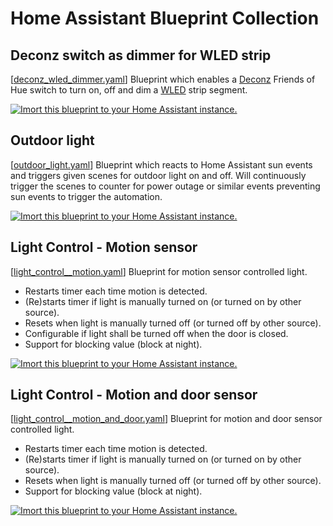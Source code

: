 # Home Assistant Blueprint Collection

## Deconz switch as dimmer for WLED strip
[[deconz_wled_dimmer.yaml](deconz_wled_dimmer.yaml)]
Blueprint which enables a [Deconz](https://www.home-assistant.io/integrations/deconz/) 
Friends of Hue switch to turn on, off and dim a [WLED](https://www.home-assistant.io/integrations/wled/) strip segment.

[![Imort this blueprint to your Home Assistant instance.](https://my.home-assistant.io/badges/blueprint_import.svg)](https://my.home-assistant.io/redirect/blueprint_import/?blueprint_url=https%3A%2F%2Fraw.githubusercontent.com%2Faalbretsen%2Fhomeassistant-blueprints%2Fmain%2Fdeconz_wled_dimmer.yaml)

## Outdoor light
[[outdoor_light.yaml](outdoor_light.yaml)] Blueprint which reacts to Home Assistant sun events and triggers given scenes for outdoor light on and off. 
Will continuously trigger the scenes to counter for power outage or similar events preventing sun events to trigger the automation.

[![Imort this blueprint to your Home Assistant instance.](https://my.home-assistant.io/badges/blueprint_import.svg)](https://my.home-assistant.io/redirect/blueprint_import/?blueprint_url=https%3A%2F%2Fraw.githubusercontent.com%2Faalbretsen%2Fhomeassistant-blueprints%2Fmain%2Foutdoor_light.yaml)

## Light Control - Motion sensor
[[light_control__motion.yaml](light_control__motion.yaml)] Blueprint for motion sensor controlled light.
- Restarts timer each time motion is detected.
- (Re)starts timer if light is manually turned on (or turned on by other source).
- Resets when light is manually turned off (or turned off by other source).
- Configurable if light shall be turned off when the door is closed.
- Support for blocking value (block at night).

[![Imort this blueprint to your Home Assistant instance.](https://my.home-assistant.io/badges/blueprint_import.svg)](https://my.home-assistant.io/redirect/blueprint_import/?blueprint_url=https%3A%2F%2Fraw.githubusercontent.com%2Faalbretsen%2Fhomeassistant-blueprints%2Fmain%2Flight_control__motion.yaml)

## Light Control - Motion and door sensor
[[light_control__motion_and_door.yaml](light_control__motion_and_door.yaml)] Blueprint for motion and door sensor controlled light.
- Restarts timer each time motion is detected.
- (Re)starts timer if light is manually turned on (or turned on by other source).
- Resets when light is manually turned off (or turned off by other source).
- Support for blocking value (block at night).

[![Imort this blueprint to your Home Assistant instance.](https://my.home-assistant.io/badges/blueprint_import.svg)](https://my.home-assistant.io/redirect/blueprint_import/?blueprint_url=https%3A%2F%2Fraw.githubusercontent.com%2Faalbretsen%2Fhomeassistant-blueprints%2Fmain%2Flight_control__motion_and_door.yaml)
